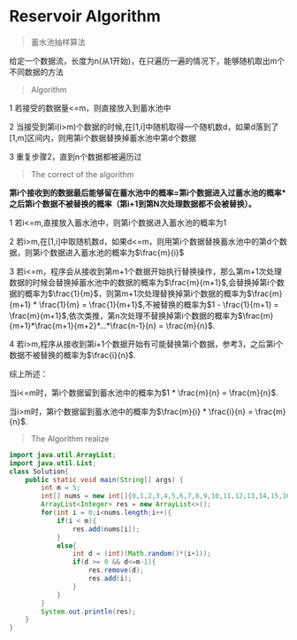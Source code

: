 # Reservoir Algorithm

> 蓄水池抽样算法

给定一个数据流，长度为n(从1开始)，在只遍历一遍的情况下，能够随机取出m个不同数据的方法



> Algorithm

1 若接受的数据量<=m，则直接放入到蓄水池中

2 当接受到第i(i>m)个数据的时候,在[1,i]中随机取得一个随机数d，如果d落到了[1,m]区间内，则用第i个数据替换掉蓄水池中第d个数据

3 重复步骤2，直到n个数据都被遍历过

> The correct of the algorithm

**第i个接收到的数据最后能够留在蓄水池中的概率=第i个数据进入过蓄水池的概率*之后第i个数据不被替换的概率（第i+1到第N次处理数据都不会被替换）。**

1 若i<=m,直接放入蓄水池中，则第i个数据进入蓄水池的概率为1

2 若i>m,在[1,i]中取随机数d，如果d<=m，则用第i个数据替换蓄水池中的第d个数据，则第i个数据进入蓄水池的概率为$\frac{m}{i}$

3 若i<=m，程序会从接收到第m+1个数据开始执行替换操作，那么第m+1次处理数据的时候会替换掉蓄水池中的数据的概率为$\frac{m}{m+1}$,会替换掉第i个数据的概率为$\frac{1}{m}$，则第m+1次处理替换掉第i个数据的概率为$\frac{m}{m+1} * \frac{1}{m} = \frac{1}{m+1}$,不被替换的概率为$1 - \frac{1}{m+1} = \frac{m}{m+1}$,依次类推，第n次处理不替换掉第i个数据的概率为$\frac{m}{m+1}*\frac{m+1}{m+2}*...*\frac{n-1}{n} = \frac{m}{n}$.

4 若i>m,程序从接收到第i+1个数据开始有可能替换第i个数据，参考3，之后第i个数据不被替换的概率为$\frac{i}{n}$.

综上所述：

当i<=m时，第i个数据留到蓄水池中的概率为$1 * \frac{m}{n} = \frac{m}{n}$.

当i>m时，第i个数据留到蓄水池中的概率为$\frac{m}{i} * \frac{i}{n} = \frac{m}{n}$.

> The Algorithm realize

```java
import java.util.ArrayList;
import java.util.List;
class Solution{
	public static void main(String[] args) {
		int m = 5;
		int[] nums = new int[]{0,1,2,3,4,5,6,7,8,9,10,11,12,13,14,15,16,17,18,19,20};
		ArrayList<Integer> res = new ArrayList<>();
		for(int i = 0;i<nums.length;i++){
			if(i < m){
				res.add(nums[i]);
			}
			else{
				int d = (int)(Math.random()*(i+1));  
				if(d >= 0 && d<=m-1){
					res.remove(d);
					res.add(i);
				}
			}
		}
		System.out.println(res);
	}
}
```

